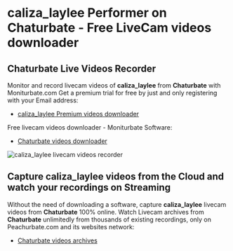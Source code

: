 # caliza_laylee Performer on Chaturbate - Free LiveCam videos downloader

## Chaturbate Live Videos Recorder

Monitor and record livecam videos of **caliza_laylee** from **Chaturbate** with Moniturbate.com
Get a premium trial for free by just and only registering with your Email address:
* [caliza_laylee Premium videos downloader](https://moniturbate.com/request-demo-licence-key.html)

Free livecam videos downloader - Moniturbate Software:
* [Chaturbate videos downloader](https://moniturbate.com/moniturbate-download-software.html)

![caliza_laylee livecam videos recorder](https://peachurnet.com/templates/moniturbate-software.png)


## Capture caliza_laylee videos from the Cloud and watch your recordings on Streaming

Without the need of downloading a software, capture **caliza_laylee** livecam videos from **Chaturbate** 100% online.
Watch Livecam archives from **Chaturbate** unlimitedly from thousands of existing recordings, only on Peachurbate.com and its websites network:
* [Chaturbate videos archives](https://peachurnet.com/)